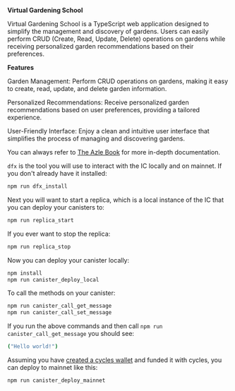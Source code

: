 **Virtual Gardening School**

Virtual Gardening School is a TypeScript web application designed to simplify the management and discovery of gardens. Users can easily perform CRUD (Create, Read, Update, Delete) operations on gardens while receiving personalized garden recommendations based on their preferences.

**Features**

Garden Management: Perform CRUD operations on gardens, making it easy to create, read, update, and delete garden information.

Personalized Recommendations: Receive personalized garden recommendations based on user preferences, providing a tailored experience.

User-Friendly Interface: Enjoy a clean and intuitive user interface that simplifies the process of managing and discovering gardens.


You can always refer to [The Azle Book](https://demergent-labs.github.io/azle/) for more in-depth documentation.

`dfx` is the tool you will use to interact with the IC locally and on mainnet. If you don't already have it installed:

```bash
npm run dfx_install
```

Next you will want to start a replica, which is a local instance of the IC that you can deploy your canisters to:

```bash
npm run replica_start
```

If you ever want to stop the replica:

```bash
npm run replica_stop
```

Now you can deploy your canister locally:

```bash
npm install
npm run canister_deploy_local
```

To call the methods on your canister:

```bash
npm run canister_call_get_message
npm run canister_call_set_message
```

If you run the above commands and then call `npm run canister_call_get_message` you should see:

```bash
("Hello world!")
```

Assuming you have [created a cycles wallet](https://internetcomputer.org/docs/current/developer-docs/quickstart/network-quickstart) and funded it with cycles, you can deploy to mainnet like this:

```bash
npm run canister_deploy_mainnet
```